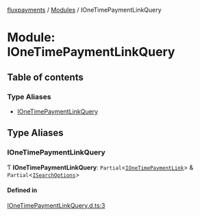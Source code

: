 [fluxpayments](../README.md) / [Modules](../modules.md) / IOneTimePaymentLinkQuery

# Module: IOneTimePaymentLinkQuery

## Table of contents

### Type Aliases

- [IOneTimePaymentLinkQuery](IOneTimePaymentLinkQuery.md#ionetimepaymentlinkquery)

## Type Aliases

### IOneTimePaymentLinkQuery

Ƭ **IOneTimePaymentLinkQuery**: `Partial`\<[`IOneTimePaymentLink`](../interfaces/IOneTimePaymentLink.IOneTimePaymentLink.md)\> & `Partial`\<[`ISearchOptions`](../interfaces/ISearchOptions.ISearchOptions.md)\>

#### Defined in

[IOneTimePaymentLinkQuery.d.ts:3](https://github.com/fluxpayments1/fluxpayments_api_ts/blob/3c46a5bf5443e8a1dad2f273733ede61ed119dec/src/types/flux_types/IOneTimePaymentLinkQuery.d.ts#L3)
